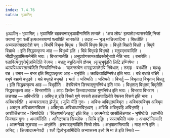 ```yaml
---
index: 7.4.76
sutra: भृञामित्

---
```

_भृञामित्_ - भृञामित् । भृञामिति बहवचनाद्भृञादीनामिति लभ्यते । 'अत्र लोपः' इत्यतोऽभ्यासस्येति,निजां त्रयाणां गुणः श्लौ॑ इत्यतस्त्रयाणां श्लाविति चानवर्तते । तदाह — भृञ् माङित्यादिना । बिभ्रतीति । अभ्यस्तत्वाददादेशे यण् । बिभर्षि बिभृथः बिभृथ । बिभर्मि बिभृवः बिभृमः । बिभृते बिभ्राते बिभ्रते । बिभृषे बिभ्राथे । इति सिद्धवत्कृत्य आह —  बिभृध्वे इति । बिभ्रे बिभृवहे बिभृमहे । श्लुवद्भावादिति ।भीह्यीभृहुवा॑मित्यनेनेति भावः । बिभरामासेति । अनुप्रयोगसामर्थ्यादस्तेर्भूभावो नेति भावः । बभारेति । श्लावित्यनुवृत्तेर्भृञामिदिति नेत्त्वम् । बभ्रतुः बभ्रुरित्यपि ज्ञेयम् ।कृसृभृवृ॑इति लिटि इण्निषेधः । थल्यपिअचस्तास्व॑दिति नित्यमिण्निषेधः । ऋदन्तत्वेन भारद्वाजमतेऽपि निषेधात् । तदाह - बभर्थेति । बभ्रथुः बभ्र । बभार — बभर इति सिद्धवत्कृत्य आह - बभृवेति । क्रादित्वादिण्निषेध इति भावः । बभ्रे बभ्राते बभ्रिरे । बभृषे बभ्राथे बभृढ्वे । बभ्रे बभृवहे बभृमहे । भर्ता । भरिष्यति । भरिष्यते । बिभर्तु —  बिभृतात् बिभृताम् बिभ्रतु । इति सिद्धवत्कृत्य आह — बिभृहीति । हेरपित्त्वेन ङित्त्वाद्गुणनिषेध इति भावः । बिभृतात् बिभृतम् बिभृतेति सिद्धवत्कृत्य आह - बिभराणीति । आटः पित्त्वेन ङित्त्वाऽभावान्न गुणनिषेध इति भावः । बिभराव बिभराम । लङ्याह — अबिभरिति । अबिभृ त् इति स्थिते गुणे रपरत्वे हलङ्यादिलोपे रेफस्य विसर्ग इति भावः । अबिभरुरिति । अभ्यस्तत्वात् झेर्जुस् ।जुसि चे॑ति गुण- । अबिभः अबिभृतमबिभृत । अबिभरमबिभृव अबिभृम । अबभृत अबिभ्रातामबिभ्रत । अबिभृथाः अबिभ्राथामबिभृध्वम् । अबिभ्रि अबिभृवहि अबिभृमहि । आशीर्लिङ्याह - भ्रियादिति । 'रिङ्शयग्लिङ्क्षु' इति रिङ् । आत्मनेपदे आसीर्लिङ्याह - भृषीष्टेति ।उश्चे॑ति कित्त्वान्न गुणः । अभार्षीदिति । अनिट्त्त्वान्न सिज्लोपः । सिचि वृद्धिः । रपरत्वमिति भावः । अभार्ष्टामित्यादि । आत्मनेपदे लुङ्याह —  अभृतेति ।ह्रस्वादङ्गा॑दिति सिचो लोपः । अभृषातामित्यादि । माङ् माने इति । अनिट् । ङित्त्वादात्मनेपदी । श्लौ द्वित्वेभृञामि॑दिति अभ्यासस्य इत्त्वे मि मा ते इति स्थिते — 